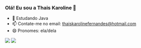 ### Olá! Eu sou a Thais Karoline 👋

- 🌱 Estudando Java 
- 📫 Contate-me no email: thaiskarolinefernandes@hotmail.com
- 😄 Pronomes: ela/dela


<picture>
  <source
    align="center" srcset="https://github-readme-stats.vercel.app/api?username=thaiskaroline&show_icons=true&theme=dark"
    media="(prefers-color-scheme: dark)"
  />
  <source
    align="center" srcset="https://github-readme-stats.vercel.app/api?username=thaiskaroline&show_icons=true"
    media="(prefers-color-scheme: light), (prefers-color-scheme: no-preference)"
  />
  <img align="center" src="https://github-readme-stats.vercel.app/api?username=thaiskaroline&hide=contribs,prs" />
</picture>
<a href="https://github.com/thaiskaroline/convoychat">
  <img align="center" src="https://github-readme-stats.vercel.app/api/top-langs/?username=thaiskaroline&langs_count=8"
    media="(prefers-color-scheme: dark)" />
</a>
